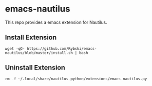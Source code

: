 # emacs-nautilus

This repo provides a emacs extension for Nautilus.

## Install Extension

```
wget -qO- https://github.com/Rybski/emacs-nautilus/blob/master/install.sh | bash
```

## Uninstall Extension

```
rm -f ~/.local/share/nautilus-python/extensions/emacs-nautilus.py
```
